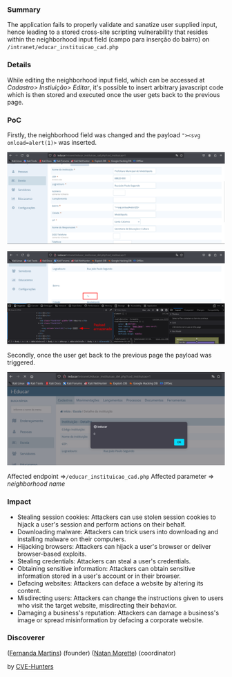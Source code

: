 ### Summary
The application fails to properly validate and sanatize user supplied input, hence leading to a stored cross-site scripting vulnerability that resides within the neighborhood input field (campo para inserção do bairro) on `/intranet/educar_instituicao_cad.php `

### Details
While editing the neighborhood input field, which can be accessed at _Cadastro> Instiuição> Editar_, it's possible to insert arbitrary javascript code which is then stored and executed once the user gets back to the previous page.


### PoC
Firstly, the neighborhood field was changed and the payload `"><svg onload=alert(1)>` was inserted. 

![Image](armazenado_bairro_inst.png)

![payload storage on url](i-educar\armazenado_bairro_inst2.png)

Secondly, once the user get back to the previous page the payload was triggered.

![payload executed](i-educar\armazenado_bairro_inst1.png)

Affected endpoint =>`/educar_instituicao_cad.php`
Affected parameter => _neighborhood name_


### Impact

- Stealing session cookies: Attackers can use stolen session cookies to hijack a user's session and perform actions on their behalf.
- Downloading malware: Attackers can trick users into downloading and installing malware on their computers.
- Hijacking browsers: Attackers can hijack a user's browser or deliver browser-based exploits.
- Stealing credentials: Attackers can steal a user's credentials.
- Obtaining sensitive information: Attackers can obtain sensitive information stored in a user's account or in their browser.
- Defacing websites: Attackers can deface a website by altering its content.
- Misdirecting users: Attackers can change the instructions given to users who visit the target website, misdirecting their behavior.
- Damaging a business's reputation: Attackers can damage a business's image or spread misinformation by defacing a corporate website.


### Discoverer

([Fernanda Martins](https://github.com/FeMarb/)) (founder)
([Natan Morette](https://br.linkedin.com/in/nmmorette/pt)) (coordinator)

by [CVE-Hunters](https://github.com/Sec-Dojo-Cyber-House/cve-hunters) 
